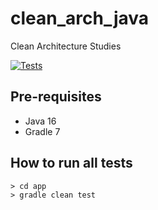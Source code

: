 # clean_arch_java

Clean Architecture Studies

[![Tests](https://github.com/giovannymassuia/clean_arch_java/actions/workflows/tests.yml/badge.svg)](https://github.com/giovannymassuia/clean_arch_java/actions/workflows/tests.yml)

## Pre-requisites

- Java 16
- Gradle 7

## How to run all tests

```shell
> cd app
> gradle clean test
```
